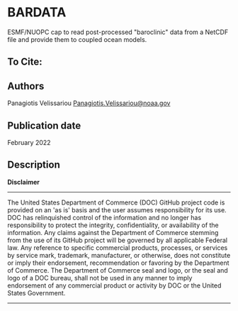 # BARDATA

ESMF/NUOPC cap to read post-processed "baroclinic" data from a NetCDF file and provide them to coupled ocean models.

## To Cite:


## Authors
Panagiotis Velissariou <Panagiotis.Velissariou@noaa.gov>

## Publication date
February 2022

## Description


**Disclaimer**

----------

The United States Department of Commerce (DOC) GitHub project code is provided on an 'as is' basis and the user assumes responsibility for its use. DOC has relinquished control of the information and no longer has responsibility to protect the integrity, confidentiality, or availability of the information. Any claims against the Department of Commerce stemming from the use of its GitHub project will be governed by all applicable Federal law. Any reference to specific commercial products, processes, or services by service mark, trademark, manufacturer, or otherwise, does not constitute or imply their endorsement, recommendation or favoring by the Department of Commerce. The Department of Commerce seal and logo, or the seal and logo of a DOC bureau, shall not be used in any manner to imply endorsement of any commercial product or activity by DOC or the United States Government.

----------
